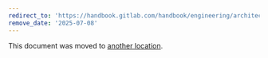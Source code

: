 ```yaml
---
redirect_to: 'https://handbook.gitlab.com/handbook/engineering/architecture/design-documents/google_artifact_registry_integration/backend/'
remove_date: '2025-07-08'
---
```


This document was moved to [another location](https://handbook.gitlab.com/handbook/engineering/architecture/design-documents/google_artifact_registry_integration/backend/).

<!-- This redirect file can be deleted after <2025-07-08>. -->
<!-- Redirects that point to other docs in the same project expire in three months. -->
<!-- Redirects that point to docs in a different project or site (for example, link is not relative and starts with `https:`) expire in one year. -->
<!-- Before deletion, see: https://docs.gitlab.com/ee/development/documentation/redirects.html -->
